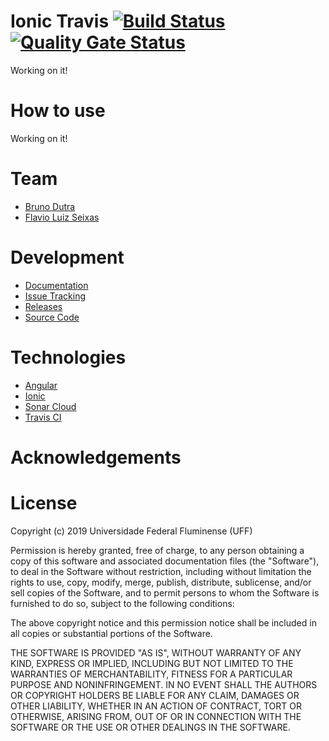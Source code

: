 # Ionic Travis [![Build Status](https://travis-ci.com/brunodutr/ionic-travis.svg?branch=master)](https://travis-ci.com/brunodutr/ionic-travis) [![Quality Gate Status](https://sonarcloud.io/api/project_badges/measure?project=IonicTravis&metric=alert_status)](https://sonarcloud.io/dashboard?id=IonicTravis) 

Working on it!

# How to use

Working on it!

# Team

* [Bruno Dutra](https://github.com/brunodutr/) 
* [Flavio Luiz Seixas](http://lattes.cnpq.br/4319951805195534)

# Development

* [Documentation](https://github.com/brunodutr/ionic-travis/wiki)
* [Issue Tracking](https://github.com/brunodutr/ionic-travis/issues)
* [Releases](https://github.com/brunodutr/ionic-travis/releases)
* [Source Code](https://github.com/brunodutr/ionic-travis)

# Technologies

* [Angular](https://angular.io/)
* [Ionic](https://ionicframework.com/)
* [Sonar Cloud](https://sonarcloud.io) 
* [Travis CI](https://travis-ci.com/) 

# Acknowledgements


# License

Copyright (c) 2019 Universidade Federal Fluminense (UFF)

Permission is hereby granted, free of charge, to any person obtaining a copy of this software and associated documentation files (the "Software"), to deal in the Software without restriction, including without limitation the rights to use, copy, modify, merge, publish, distribute, sublicense, and/or sell copies of the Software, and to permit persons to whom the Software is furnished to do so, subject to the following conditions:

The above copyright notice and this permission notice shall be included in all copies or substantial portions of the Software.

THE SOFTWARE IS PROVIDED "AS IS", WITHOUT WARRANTY OF ANY KIND, EXPRESS OR IMPLIED, INCLUDING BUT NOT LIMITED TO THE WARRANTIES OF MERCHANTABILITY, FITNESS FOR A PARTICULAR PURPOSE AND NONINFRINGEMENT. IN NO EVENT SHALL THE AUTHORS OR COPYRIGHT HOLDERS BE LIABLE FOR ANY CLAIM, DAMAGES OR OTHER LIABILITY, WHETHER IN AN ACTION OF CONTRACT, TORT OR OTHERWISE, ARISING FROM, OUT OF OR IN CONNECTION WITH THE SOFTWARE OR THE USE OR OTHER DEALINGS IN THE SOFTWARE.
